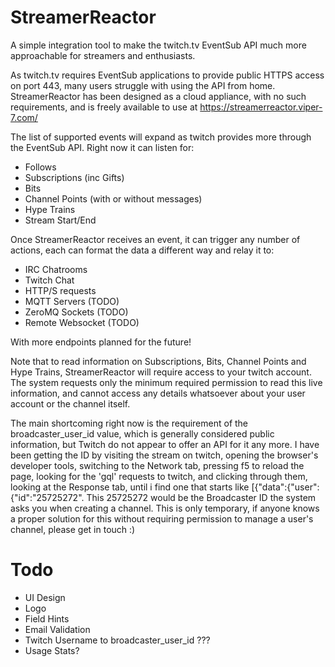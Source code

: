 # StreamerReactor

A simple integration tool to make the twitch.tv EventSub API much more approachable for streamers and enthusiasts.

As twitch.tv requires EventSub applications to provide public HTTPS access on port 443, many users struggle with using the API from home.
StreamerReactor has been designed as a cloud appliance, with no such requirements, and is freely available to use at https://streamerreactor.viper-7.com/


The list of supported events will expand as twitch provides more through the EventSub API. Right now it can listen for:

* Follows
* Subscriptions (inc Gifts)
* Bits
* Channel Points (with or without messages)
* Hype Trains
* Stream Start/End

Once StreamerReactor receives an event, it can trigger any number of actions, each can format the data a different way and relay it to:

* IRC Chatrooms
* Twitch Chat
* HTTP/S requests
* MQTT Servers (TODO)
* ZeroMQ Sockets (TODO)
* Remote Websocket (TODO)

With more endpoints planned for the future!

Note that to read information on Subscriptions, Bits, Channel Points and Hype Trains, StreamerReactor will require access to your twitch account. The system requests only the minimum required permission to read this live information, and cannot access any details whatsoever about your user account or the channel itself.


The main shortcoming right now is the requirement of the broadcaster_user_id value, which is generally considered public information, but Twitch do not appear to offer an API for it any more. I have been getting the ID by visiting the stream on twitch, opening the browser's developer tools, switching to the Network tab, pressing f5 to reload the page, looking for the 'gql' requests to twitch, and clicking through them, looking at the Response tab, until i find one that starts like [{"data":{"user":{"id":"25725272". This 25725272 would be the Broadcaster ID the system asks you when creating a channel.
This is only temporary, if anyone knows a proper solution for this without requiring permission to manage a user's channel, please get in touch :)


# Todo

* UI Design
* Logo
* Field Hints
* Email Validation
* Twitch Username to broadcaster_user_id ???
* Usage Stats?

